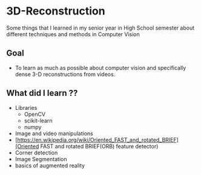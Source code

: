 # 3D-Reconstruction

Some things that I learned in my senior year in High School semester about different techniques and methods in Computer Vision

## Goal
- To learn as much as possible about computer vision and specifically dense 3-D reconstructions from videos.  

## What did I learn ??
- Libraries   
  - OpenCV
  - scikit-learn 
  - numpy
- Image and video manipulations
- [https://en.wikipedia.org/wiki/Oriented_FAST_and_rotated_BRIEF](Oriented FAST and rotated BRIEF(ORB) feature detector)
- Corner detection 
- Image Segmentation 
- basics of augmented reality
